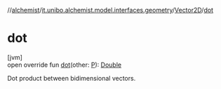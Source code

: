 //[alchemist](../../../index.md)/[it.unibo.alchemist.model.interfaces.geometry](../index.md)/[Vector2D](index.md)/[dot](dot.md)

# dot

[jvm]\
open override fun [dot](dot.md)(other: [P](index.md)): [Double](https://kotlinlang.org/api/latest/jvm/stdlib/kotlin/-double/index.html)

Dot product between bidimensional vectors.
